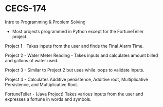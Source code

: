 # CECS-174
Intro to Programming &amp; Problem Solving

- Most projects programmed in Python except for the FortuneTeller project.

Project 1 - Takes inputs from the user and finds the Final Alarm Time. 

Project 2 - Water Meter Reading - Takes inputs and calculates amount billed and gallons of water used.

Project 3 - Similar to Project 2 but uses while loops to validate inputs.

Project 4 - Calculates Additive persistence, Additive root, Multiplicative Persistence, and Multiplicative Root.

FortuneTeller - (Java Project) Takes various inputs from the user and expresses a fortune in words and symbols. 

